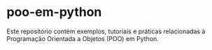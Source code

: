 # poo-em-python
Este repositório contém exemplos, tutoriais e práticas relacionadas à Programação Orientada a Objetos (POO) em Python.

